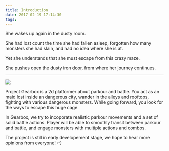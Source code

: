 ```yaml
---
title: Introduction
date: 2017-02-19 17:14:30
tags:
---
```


She wakes up again in the dusty room.

She had lost count the time she had fallen asleep, forgotten how many monsters she had slain, and had no idea where she is at.

Yet she understands that she must escape from this crazy maze.

She pushes open the dusty iron door, from where her journey continues.

-----

![](/img/concept-0.jpg)

Project Gearbox is a 2d platformer about parkour and battle. You act as an maid lost inside an dangerous city, wander in the alleys and rooftops, fighting with various dangerous monsters. While going forward, you look for the ways to escape this huge cage.

In Gearbox, we try to incoporate realistic parkour movements and a set of solid battle actions. Player will be able to smoothly transit between parkour and battle, and engage monsters with multiple actions and combos.

The project is still in early developement stage, we hope to hear more opinions from everyone! :-)